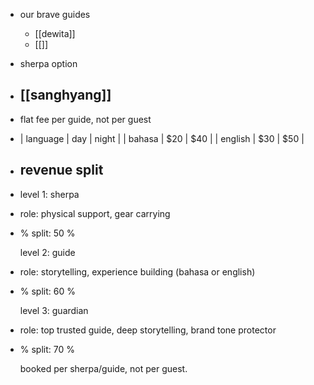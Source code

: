 - our brave guides
	- [[dewita]]
	- [[]]
- sherpa option
- ## [[sanghyang]]
- flat fee per guide, not per guest
- | language | day | night |
  | bahasa | $20 | $40 |
  | english | $30 | $50 |
- ## revenue split
- level 1: sherpa
- role: physical support, gear carrying
- % split: 50 %
  
  level 2: guide
- role: storytelling, experience building (bahasa or english)
- % split: 60 %
  
  level 3: guardian
- role: top trusted guide, deep storytelling, brand tone protector
- % split: 70 %
  
  booked per sherpa/guide, not per guest.